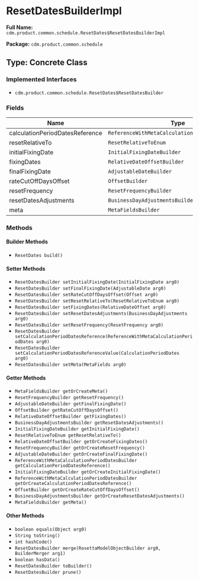 # ResetDatesBuilderImpl

**Full Name:** `cdm.product.common.schedule.ResetDates$ResetDatesBuilderImpl`

**Package:** `cdm.product.common.schedule`

## Type: Concrete Class

### Implemented Interfaces

- `cdm.product.common.schedule.ResetDates$ResetDatesBuilder`

### Fields

| Name | Type | Description |
|------|------|-------------|
| calculationPeriodDatesReference | `ReferenceWithMetaCalculationPeriodDatesBuilder` |  |
| resetRelativeTo | `ResetRelativeToEnum` |  |
| initialFixingDate | `InitialFixingDateBuilder` |  |
| fixingDates | `RelativeDateOffsetBuilder` |  |
| finalFixingDate | `AdjustableDateBuilder` |  |
| rateCutOffDaysOffset | `OffsetBuilder` |  |
| resetFrequency | `ResetFrequencyBuilder` |  |
| resetDatesAdjustments | `BusinessDayAdjustmentsBuilder` |  |
| meta | `MetaFieldsBuilder` |  |

### Methods

#### Builder Methods

- `ResetDates build()`

#### Setter Methods

- `ResetDatesBuilder setInitialFixingDate(InitialFixingDate arg0)`
- `ResetDatesBuilder setFinalFixingDate(AdjustableDate arg0)`
- `ResetDatesBuilder setRateCutOffDaysOffset(Offset arg0)`
- `ResetDatesBuilder setResetRelativeTo(ResetRelativeToEnum arg0)`
- `ResetDatesBuilder setFixingDates(RelativeDateOffset arg0)`
- `ResetDatesBuilder setResetDatesAdjustments(BusinessDayAdjustments arg0)`
- `ResetDatesBuilder setResetFrequency(ResetFrequency arg0)`
- `ResetDatesBuilder setCalculationPeriodDatesReference(ReferenceWithMetaCalculationPeriodDates arg0)`
- `ResetDatesBuilder setCalculationPeriodDatesReferenceValue(CalculationPeriodDates arg0)`
- `ResetDatesBuilder setMeta(MetaFields arg0)`

#### Getter Methods

- `MetaFieldsBuilder getOrCreateMeta()`
- `ResetFrequencyBuilder getResetFrequency()`
- `AdjustableDateBuilder getFinalFixingDate()`
- `OffsetBuilder getRateCutOffDaysOffset()`
- `RelativeDateOffsetBuilder getFixingDates()`
- `BusinessDayAdjustmentsBuilder getResetDatesAdjustments()`
- `InitialFixingDateBuilder getInitialFixingDate()`
- `ResetRelativeToEnum getResetRelativeTo()`
- `RelativeDateOffsetBuilder getOrCreateFixingDates()`
- `ResetFrequencyBuilder getOrCreateResetFrequency()`
- `AdjustableDateBuilder getOrCreateFinalFixingDate()`
- `ReferenceWithMetaCalculationPeriodDatesBuilder getCalculationPeriodDatesReference()`
- `InitialFixingDateBuilder getOrCreateInitialFixingDate()`
- `ReferenceWithMetaCalculationPeriodDatesBuilder getOrCreateCalculationPeriodDatesReference()`
- `OffsetBuilder getOrCreateRateCutOffDaysOffset()`
- `BusinessDayAdjustmentsBuilder getOrCreateResetDatesAdjustments()`
- `MetaFieldsBuilder getMeta()`

#### Other Methods

- `boolean equals(Object arg0)`
- `String toString()`
- `int hashCode()`
- `ResetDatesBuilder merge(RosettaModelObjectBuilder arg0, BuilderMerger arg1)`
- `boolean hasData()`
- `ResetDatesBuilder toBuilder()`
- `ResetDatesBuilder prune()`

